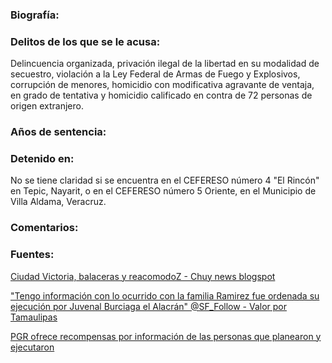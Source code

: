 ### Biografía:

### Delitos de los que se le acusa: 

Delincuencia organizada, privación ilegal de la libertad en su modalidad de secuestro, violación a la Ley Federal de Armas de Fuego y Explosivos, corrupción de menores, homicidio con modificativa agravante de ventaja, en grado de tentativa y homicidio calificado en contra de 72 personas de origen extranjero.

### Años de sentencia:

### Detenido en:

No se tiene claridad si se encuentra en  el CEFERESO número 4 "El Rincón" en Tepic, Nayarit, o en el CEFERESO número 5 Oriente, en el Municipio de Villa Aldama, Veracruz.

### Comentarios: 

### Fuentes:

[Ciudad Victoria, balaceras y reacomodoZ - Chuy news blogspot](http://chuynews.blogspot.mx/2012/03/ciudad-victoria-balaceras-y-reacomodoz.html) 

["Tengo información con lo ocurrido con la familia Ramirez fue ordenada su ejecución por Juvenal Burciaga el Alacrán" @SF_Follow - Valor por Tamaulipas](https://www.facebook.com/ValorPorTamaulipas/posts/261808223928523)

[PGR ofrece recompensas por información de las personas que planearon y ejecutaron](http://www.pgr.gob.mx/Prensa/2007/bol11/ene/b09311.shtm) 


